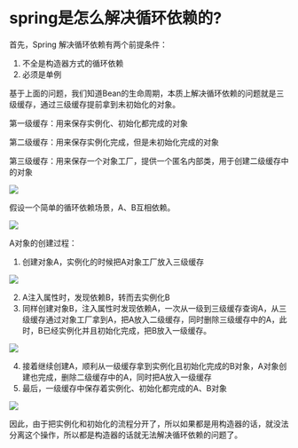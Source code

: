 # spring是怎么解决循环依赖的?

首先，Spring 解决循环依赖有两个前提条件：

1. 不全是构造器方式的循环依赖
2. 必须是单例

基于上面的问题，我们知道Bean的生命周期，本质上解决循环依赖的问题就是三级缓存，通过三级缓存提前拿到未初始化的对象。

第一级缓存：用来保存实例化、初始化都完成的对象

第二级缓存：用来保存实例化完成，但是未初始化完成的对象

第三级缓存：用来保存一个对象工厂，提供一个匿名内部类，用于创建二级缓存中的对象

![](https://tva1.sinaimg.cn/large/0081Kckwgy1gl5cw5ptvej30gk0bk0tt.jpg)

假设一个简单的循环依赖场景，A、B互相依赖。

![](https://tva1.sinaimg.cn/large/0081Kckwgy1gl5dbjtkr1j30bv050mx2.jpg)

A对象的创建过程：

1. 创建对象A，实例化的时候把A对象工厂放入三级缓存

![](https://tva1.sinaimg.cn/large/0081Kckwgy1gl5e2p0fl2j30mw0dbdge.jpg)

2. A注入属性时，发现依赖B，转而去实例化B
3. 同样创建对象B，注入属性时发现依赖A，一次从一级到三级缓存查询A，从三级缓存通过对象工厂拿到A，把A放入二级缓存，同时删除三级缓存中的A，此时，B已经实例化并且初始化完成，把B放入一级缓存。

![](https://tva1.sinaimg.cn/large/0081Kckwgy1gl5e4yfxalj30mc0anmxv.jpg)

4. 接着继续创建A，顺利从一级缓存拿到实例化且初始化完成的B对象，A对象创建也完成，删除二级缓存中的A，同时把A放入一级缓存
5. 最后，一级缓存中保存着实例化、初始化都完成的A、B对象

![](https://tva1.sinaimg.cn/large/0081Kckwgy1gl5e6y6ygsj30mc0andgg.jpg)

因此，由于把实例化和初始化的流程分开了，所以如果都是用构造器的话，就没法分离这个操作，所以都是构造器的话就无法解决循环依赖的问题了。

